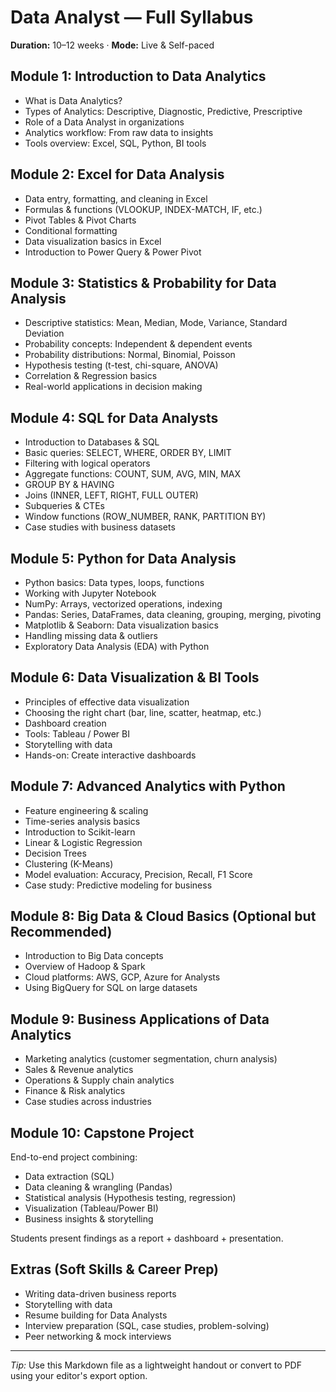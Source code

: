 # Data Analyst — Full Syllabus

**Duration:** 10–12 weeks · **Mode:** Live & Self-paced

## Module 1: Introduction to Data Analytics

- What is Data Analytics?
- Types of Analytics: Descriptive, Diagnostic, Predictive, Prescriptive
- Role of a Data Analyst in organizations
- Analytics workflow: From raw data to insights
- Tools overview: Excel, SQL, Python, BI tools

## Module 2: Excel for Data Analysis

- Data entry, formatting, and cleaning in Excel
- Formulas & functions (VLOOKUP, INDEX-MATCH, IF, etc.)
- Pivot Tables & Pivot Charts
- Conditional formatting
- Data visualization basics in Excel
- Introduction to Power Query & Power Pivot

## Module 3: Statistics & Probability for Data Analysis

- Descriptive statistics: Mean, Median, Mode, Variance, Standard Deviation
- Probability concepts: Independent & dependent events
- Probability distributions: Normal, Binomial, Poisson
- Hypothesis testing (t-test, chi-square, ANOVA)
- Correlation & Regression basics
- Real-world applications in decision making

## Module 4: SQL for Data Analysts

- Introduction to Databases & SQL
- Basic queries: SELECT, WHERE, ORDER BY, LIMIT
- Filtering with logical operators
- Aggregate functions: COUNT, SUM, AVG, MIN, MAX
- GROUP BY & HAVING
- Joins (INNER, LEFT, RIGHT, FULL OUTER)
- Subqueries & CTEs
- Window functions (ROW_NUMBER, RANK, PARTITION BY)
- Case studies with business datasets

## Module 5: Python for Data Analysis

- Python basics: Data types, loops, functions
- Working with Jupyter Notebook
- NumPy: Arrays, vectorized operations, indexing
- Pandas: Series, DataFrames, data cleaning, grouping, merging, pivoting
- Matplotlib & Seaborn: Data visualization basics
- Handling missing data & outliers
- Exploratory Data Analysis (EDA) with Python

## Module 6: Data Visualization & BI Tools

- Principles of effective data visualization
- Choosing the right chart (bar, line, scatter, heatmap, etc.)
- Dashboard creation
- Tools: Tableau / Power BI
- Storytelling with data
- Hands-on: Create interactive dashboards

## Module 7: Advanced Analytics with Python

- Feature engineering & scaling
- Time-series analysis basics
- Introduction to Scikit-learn
- Linear & Logistic Regression
- Decision Trees
- Clustering (K-Means)
- Model evaluation: Accuracy, Precision, Recall, F1 Score
- Case study: Predictive modeling for business

## Module 8: Big Data & Cloud Basics (Optional but Recommended)

- Introduction to Big Data concepts
- Overview of Hadoop & Spark
- Cloud platforms: AWS, GCP, Azure for Analysts
- Using BigQuery for SQL on large datasets

## Module 9: Business Applications of Data Analytics

- Marketing analytics (customer segmentation, churn analysis)
- Sales & Revenue analytics
- Operations & Supply chain analytics
- Finance & Risk analytics
- Case studies across industries

## Module 10: Capstone Project

End-to-end project combining:

- Data extraction (SQL)
- Data cleaning & wrangling (Pandas)
- Statistical analysis (Hypothesis testing, regression)
- Visualization (Tableau/Power BI)
- Business insights & storytelling

Students present findings as a report + dashboard + presentation.

## Extras (Soft Skills & Career Prep)

- Writing data-driven business reports
- Storytelling with data
- Resume building for Data Analysts
- Interview preparation (SQL, case studies, problem-solving)
- Peer networking & mock interviews

---

*Tip:* Use this Markdown file as a lightweight handout or convert to PDF using your editor's export option.
